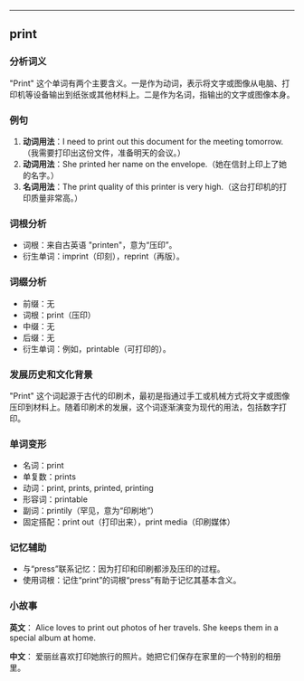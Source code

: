 
---------------
## print
### 分析词义
"Print" 这个单词有两个主要含义。一是作为动词，表示将文字或图像从电脑、打印机等设备输出到纸张或其他材料上。二是作为名词，指输出的文字或图像本身。

### 例句
1. **动词用法**：I need to print out this document for the meeting tomorrow.（我需要打印出这份文件，准备明天的会议。）
2. **动词用法**：She printed her name on the envelope.（她在信封上印上了她的名字。）
3. **名词用法**：The print quality of this printer is very high.（这台打印机的打印质量非常高。）

### 词根分析
- 词根：来自古英语 "printen"，意为“压印”。
- 衍生单词：imprint（印刻），reprint（再版）。

### 词缀分析
- 前缀：无
- 词根：print（压印）
- 中缀：无
- 后缀：无
- 衍生单词：例如，printable（可打印的）。

### 发展历史和文化背景
"Print" 这个词起源于古代的印刷术，最初是指通过手工或机械方式将文字或图像压印到材料上。随着印刷术的发展，这个词逐渐演变为现代的用法，包括数字打印。

### 单词变形
- 名词：print
- 单复数：prints
- 动词：print, prints, printed, printing
- 形容词：printable
- 副词：printily（罕见，意为“印刷地”）
- 固定搭配：print out（打印出来），print media（印刷媒体）

### 记忆辅助
- 与“press”联系记忆：因为打印和印刷都涉及压印的过程。
- 使用词根：记住“print”的词根“press”有助于记忆其基本含义。

### 小故事
**英文**：
Alice loves to print out photos of her travels. She keeps them in a special album at home.

**中文**：
爱丽丝喜欢打印她旅行的照片。她把它们保存在家里的一个特别的相册里。

